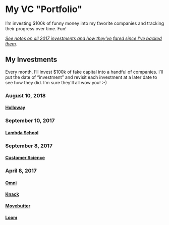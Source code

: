 # My VC "Portfolio"
I’m investing $100k of funny money into my favorite companies and tracking their progress over time. Fun!

*[See notes on all 2017 investments and how they've fared since I've backed them](https://medium.com/@julianweisser/reviewing-last-years-investments-4187841f1357).*

## My Investments

Every month, I’ll invest $100k of fake capital into a handful of companies. I’ll put the date of “investment” and revisit each investment at a later date to see how they did. I'm sure they'll all wow you! :-)

### August 10, 2018

#### [Holloway](https://www.holloway.com/)


### September 10, 2017

#### [Lambda School](https://lambdaschool.com/)


### September 8, 2017

#### [Customer Science](https://customersci.com)

### April 8, 2017

#### [Omni](https://www.beomni.com/)

#### [Knack](https://www.joinknack.com/)

#### [Movebutter](https://www.movebutter.com/)

#### [Loom](https://www.useloom.com/)
